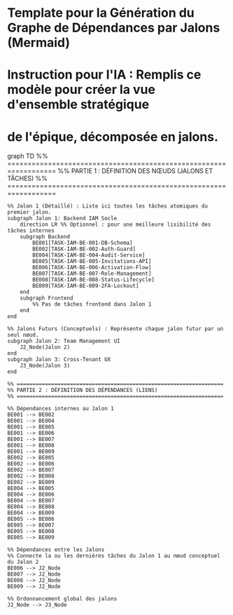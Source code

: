 # Template pour la Génération du Graphe de Dépendances par Jalons (Mermaid)
# Instruction pour l'IA : Remplis ce modèle pour créer la vue d'ensemble stratégique
# de l'épique, décomposée en jalons.

graph TD
    %% ==================================================================
    %% PARTIE 1 : DÉFINITION DES NŒUDS (JALONS ET TÂCHES)
    %% ==================================================================

    %% Jalon 1 (Détaillé) : Liste ici toutes les tâches atomiques du premier jalon.
    subgraph Jalon 1: Backend IAM Socle
        direction LR %% Optionnel : pour une meilleure lisibilité des tâches internes
        subgraph Backend
            BE001[TASK-IAM-BE-001-DB-Schema]
            BE002[TASK-IAM-BE-002-Auth-Guard]
            BE004[TASK-IAM-BE-004-Audit-Service]
            BE005[TASK-IAM-BE-005-Invitations-API]
            BE006[TASK-IAM-BE-006-Activation-Flow]
            BE007[TASK-IAM-BE-007-Role-Management]
            BE008[TASK-IAM-BE-008-Status-Lifecycle]
            BE009[TASK-IAM-BE-009-2FA-Lockout]
        end
        subgraph Frontend
            %% Pas de tâches frontend dans Jalon 1
        end
    end

    %% Jalons Futurs (Conceptuels) : Représente chaque jalon futur par un seul nœud.
    subgraph Jalon 2: Team Management UI
        J2_Node(Jalon 2)
    end
    subgraph Jalon 3: Cross-Tenant UX
        J3_Node(Jalon 3)
    end

    %% ==================================================================
    %% PARTIE 2 : DÉFINITION DES DÉPENDANCES (LIENS)
    %% ==================================================================

    %% Dépendances internes au Jalon 1
    BE001 --> BE002
    BE001 --> BE004
    BE001 --> BE005
    BE001 --> BE006
    BE001 --> BE007
    BE001 --> BE008
    BE001 --> BE009
    BE002 --> BE005
    BE002 --> BE006
    BE002 --> BE007
    BE002 --> BE008
    BE002 --> BE009
    BE004 --> BE005
    BE004 --> BE006
    BE004 --> BE007
    BE004 --> BE008
    BE004 --> BE009
    BE005 --> BE006
    BE005 --> BE007
    BE005 --> BE008
    BE005 --> BE009

    %% Dépendances entre les Jalons
    %% Connecte la ou les dernières tâches du Jalon 1 au nœud conceptuel du Jalon 2
    BE006 --> J2_Node
    BE007 --> J2_Node
    BE008 --> J2_Node
    BE009 --> J2_Node

    %% Ordonnancement global des jalons
    J2_Node --> J3_Node
